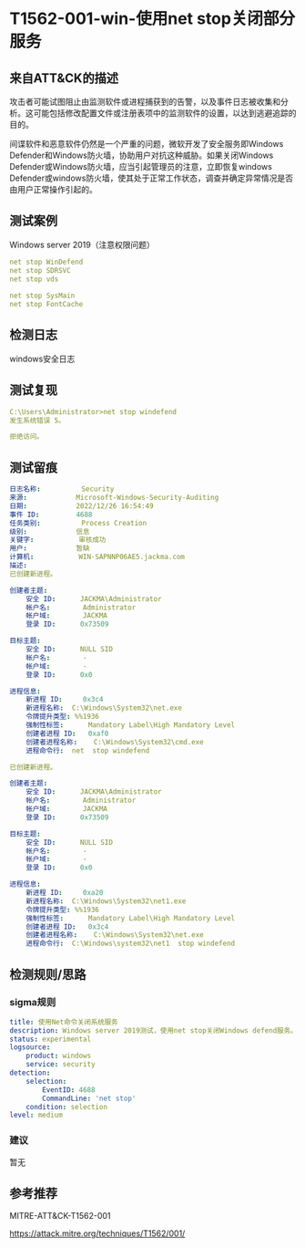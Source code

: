 # T1562-001-win-使用net stop关闭部分服务

## 来自ATT&CK的描述

攻击者可能试图阻止由监测软件或进程捕获到的告警，以及事件日志被收集和分析。这可能包括修改配置文件或注册表项中的监测软件的设置，以达到逃避追踪的目的。

间谍软件和恶意软件仍然是一个严重的问题，微软开发了安全服务即Windows Defender和Windows防火墙，协助用户对抗这种威胁。如果关闭Windows Defender或Windows防火墙，应当引起管理员的注意，立即恢复windows Defender或windows防火墙，使其处于正常工作状态，调查并确定异常情况是否由用户正常操作引起的。

## 测试案例

Windows server 2019（注意权限问题）

```yml
net stop WinDefend
net stop SDRSVC
net stop vds
 
net stop SysMain
net stop FontCache
```

## 检测日志

windows安全日志

## 测试复现

```yml
C:\Users\Administrator>net stop windefend
发生系统错误 5。

拒绝访问。
```

## 测试留痕

```yml
日志名称:          Security
来源:            Microsoft-Windows-Security-Auditing
日期:            2022/12/26 16:54:49
事件 ID:         4688
任务类别:          Process Creation
级别:            信息
关键字:           审核成功
用户:            暂缺
计算机:           WIN-SAPNNP06AE5.jackma.com
描述:
已创建新进程。

创建者主题:
	安全 ID:		JACKMA\Administrator
	帐户名:		Administrator
	帐户域:		JACKMA
	登录 ID:		0x73509

目标主题:
	安全 ID:		NULL SID
	帐户名:		-
	帐户域:		-
	登录 ID:		0x0

进程信息:
	新进程 ID:		0x3c4
	新进程名称:	C:\Windows\System32\net.exe
	令牌提升类型:	%%1936
	强制性标签:		Mandatory Label\High Mandatory Level
	创建者进程 ID:	0xaf0
	创建者进程名称:	C:\Windows\System32\cmd.exe
	进程命令行:	net  stop windefend

已创建新进程。

创建者主题:
	安全 ID:		JACKMA\Administrator
	帐户名:		Administrator
	帐户域:		JACKMA
	登录 ID:		0x73509

目标主题:
	安全 ID:		NULL SID
	帐户名:		-
	帐户域:		-
	登录 ID:		0x0

进程信息:
	新进程 ID:		0xa20
	新进程名称:	C:\Windows\System32\net1.exe
	令牌提升类型:	%%1936
	强制性标签:		Mandatory Label\High Mandatory Level
	创建者进程 ID:	0x3c4
	创建者进程名称:	C:\Windows\System32\net.exe
	进程命令行:	C:\Windows\system32\net1  stop windefend
```

## 检测规则/思路

### sigma规则

```yml
title: 使用Net命令关闭系统服务
description: Windows server 2019测试，使用net stop关闭Windows defend服务。
status: experimental
logsource:
​    product: windows
​    service: security
detection:
​    selection:
​        EventID: 4688
​        CommandLine: 'net stop'
​    condition: selection
level: medium
```

### 建议

暂无

## 参考推荐

MITRE-ATT&CK-T1562-001

<https://attack.mitre.org/techniques/T1562/001/>
